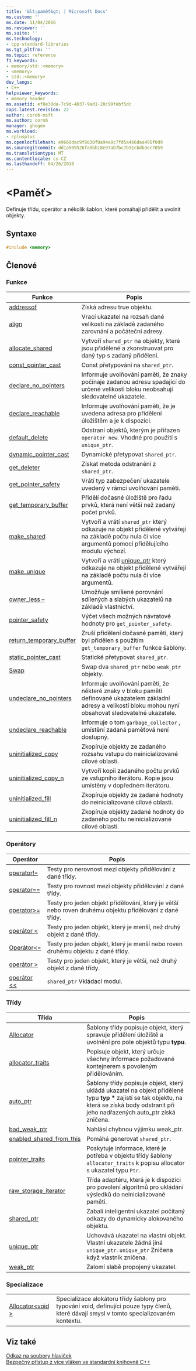 ```yaml
---
title: '&lt;paměť&gt; | Microsoft Docs'
ms.custom: ''
ms.date: 11/04/2016
ms.reviewer: ''
ms.suite: ''
ms.technology:
- cpp-standard-libraries
ms.tgt_pltfrm: ''
ms.topic: reference
f1_keywords:
- memory/std::<memory>
- <memory>
- std::<memory>
dev_langs:
- C++
helpviewer_keywords:
- memory header
ms.assetid: ef8e38da-7c9d-4037-9ad1-20c99febf5dc
caps.latest.revision: 22
author: corob-msft
ms.author: corob
manager: ghogen
ms.workload:
- cplusplus
ms.openlocfilehash: e9660dac9f8830f8a94e8c7fd5a466daa495f0d9
ms.sourcegitcommit: dd1a509526fa8bb18e97ab7bc7b91cbdb3ec7059
ms.translationtype: MT
ms.contentlocale: cs-CZ
ms.lasthandoff: 04/26/2018
---
```

# <a name="ltmemorygt"></a>&lt;Paměť&gt;

Definuje třídu, operátor a několik šablon, které pomáhají přidělit a uvolnit objekty.

## <a name="syntax"></a>Syntaxe

```cpp
#include <memory>

```

## <a name="members"></a>Členové

### <a name="functions"></a>Funkce

|Funkce|Popis|
|-|-|
|[addressof](../standard-library/memory-functions.md#addressof)|Získá adresu true objektu.|
|[align](../standard-library/memory-functions.md#align)|Vrací ukazatel na rozsah dané velikosti na základě zadaného zarovnání a počáteční adresy.|
|[allocate_shared](../standard-library/memory-functions.md#allocate_shared)|Vytvoří `shared_ptr` na objekty, které jsou přidělené a zkonstruovat pro daný typ s zadaný přidělení.|
|[const_pointer_cast](../standard-library/memory-functions.md#const_pointer_cast)|Const přetypování na `shared_ptr`.|
|[declare_no_pointers](../standard-library/memory-functions.md#declare_no_pointers)|Informuje uvolňování paměti, že znaky počínaje zadanou adresu spadající do určené velikosti bloku neobsahují sledovatelné ukazatele.|
|[declare_reachable](../standard-library/memory-functions.md#declare_reachable)|Informuje uvolňování paměti, že je uvedena adresa pro přidělení úložištěm a je k dispozici.|
|[default_delete](../standard-library/memory-functions.md#default_delete)|Odstraní objektů, kterým je přiřazen `operator new`. Vhodné pro použití s `unique_ptr`.|
|[dynamic_pointer_cast](../standard-library/memory-functions.md#dynamic_pointer_cast)|Dynamické přetypovat `shared_ptr`.|
|[get_deleter](../standard-library/memory-functions.md#get_deleter)|Získat metoda odstranění z `shared_ptr`.|
|[get_pointer_safety](../standard-library/memory-functions.md#get_pointer_safety)|Vrátí typ zabezpečení ukazatele uvedený v rámci uvolňování paměti.|
|[get_temporary_buffer](../standard-library/memory-functions.md#get_temporary_buffer)|Přidělí dočasné úložiště pro řadu prvků, která není větší než zadaný počet prvků.|
|[make_shared](../standard-library/memory-functions.md#make_shared)|Vytvoří a vrátí `shared_ptr` který odkazuje na objekt přidělené vytvářejí na základě počtu nula či více argumentů pomocí přidělujícího modulu výchozí.|
|[make_unique](../standard-library/memory-functions.md#make_unique)|Vytvoří a vrátí [unique_ptr](../standard-library/unique-ptr-class.md) který odkazuje na objekt přidělené vytvářejí na základě počtu nula či více argumentů.|
|[owner_less –](../standard-library/memory-functions.md#owner_less)|Umožňuje smíšené porovnání sdílených a slabých ukazatelů na základě vlastnictví.|
|[pointer_safety](../standard-library/memory-enums.md#pointer_safety)|Výčet všech možných návratové hodnoty pro `get_pointer_safety`.|
|[return_temporary_buffer](../standard-library/memory-functions.md#return_temporary_buffer)|Zruší přidělení dočasné paměti, který byl přidělen s použitím `get_temporary_buffer` funkce šablony.|
|[static_pointer_cast](../standard-library/memory-functions.md#static_pointer_cast)|Statické přetypovat `shared_ptr`.|
|[Swap](../standard-library/memory-functions.md#swap)|Swap dva `shared_ptr` nebo `weak_ptr` objekty.|
|[undeclare_no_pointers](../standard-library/memory-functions.md#undeclare_no_pointers)|Informuje uvolňování paměti, že některé znaky v bloku paměti definované ukazatelem základní adresy a velikostí bloku mohou nyní obsahovat sledovatelné ukazatele.|
|[undeclare_reachable](../standard-library/memory-functions.md#undeclare_reachable)|Informuje o tom `garbage_collector` , umístění zadaná paměťová není dostupný.|
|[uninitialized_copy](../standard-library/memory-functions.md#uninitialized_copy)|Zkopíruje objekty ze zadaného rozsahu vstupu do neinicializované cílové oblasti.|
|[uninitialized_copy_n](../standard-library/memory-functions.md#uninitialized_copy_n)|Vytvoří kopii zadaného počtu prvků ze vstupního iterátoru. Kopie jsou umístěny v dopředném iterátoru.|
|[uninitialized_fill](../standard-library/memory-functions.md#uninitialized_fill)|Zkopíruje objekty ze zadané hodnoty do neinicializované cílové oblasti.|
|[uninitialized_fill_n](../standard-library/memory-functions.md#uninitialized_fill_n)|Zkopíruje objekty zadané hodnoty do zadaného počtu neinicializované cílové oblasti.|

### <a name="operators"></a>Operátory

|Operátor|Popis|
|-|-|
|[operator!=](../standard-library/memory-operators.md#op_neq)|Testy pro nerovnost mezi objekty přidělování z dané třídy.|
|[operator==](../standard-library/memory-operators.md#op_eq_eq)|Testy pro rovnost mezi objekty přidělování z dané třídy.|
|[operator>=](../standard-library/memory-operators.md#op_gt_eq)|Testy pro jeden objekt přidělování, který je větší nebo roven druhému objektu přidělování z dané třídy.|
|[operátor <](../standard-library/memory-operators.md#op_lt)|Testy pro jeden objekt, který je menší, než druhý objekt z dané třídy.|
|[Operátor\<=](../standard-library/memory-operators.md#op_gt_eq)|Testy pro jeden objekt, který je menší nebo roven druhému objektu z dané třídy.|
|[operátor >](../standard-library/memory-operators.md#op_gt)|Testy pro jeden objekt, který je větší, než druhý objekt z dané třídy.|
|[operátor <<](../standard-library/memory-operators.md#op_lt_lt)|`shared_ptr` Vkládací modul.|

### <a name="classes"></a>Třídy

|Třída|Popis|
|-|-|
|[Allocator](../standard-library/allocator-class.md)|Šablony třídy popisuje objekt, který spravuje přidělení úložiště a uvolnění pro pole objektů typu **typu**.|
|[allocator_traits](../standard-library/allocator-traits-class.md)|Popisuje objekt, který určuje všechny informace požadované kontejnerem s povoleným přidělováním.|
|[auto_ptr](../standard-library/auto-ptr-class.md)|Šablony třídy popisuje objekt, který ukládá ukazatel na objekt přidělené typu **typ \***  zajistí se tak objektu, na která se získá body odstranit při jeho nadřazených auto_ptr získá zničena.|
|[bad_weak_ptr](../standard-library/bad-weak-ptr-class.md)|Nahlásí chybnou výjimku weak_ptr.|
|[enabled_shared_from_this](../standard-library/enable-shared-from-this-class.md)|Pomáhá generovat `shared_ptr`.|
|[pointer_traits](../standard-library/pointer-traits-struct.md)|Poskytuje informace, které je potřeba v objektu třídy šablony `allocator_traits` k popisu allocator s ukazatel typu `Ptr`.|
|[raw_storage_iterator](../standard-library/raw-storage-iterator-class.md)|Třída adaptéru, která je k dispozici pro povolení algoritmů pro ukládání výsledků do neinicializované paměti.|
|[shared_ptr](../standard-library/shared-ptr-class.md)|Zabalí inteligentní ukazatel počítaný odkazy do dynamicky alokovaného objektu.|
|[unique_ptr](../standard-library/unique-ptr-class.md)|Uchovává ukazatel na vlastní objekt. Vlastní ukazatele žádná jiná `unique_ptr`. `unique_ptr` Zničena když vlastník zničena.|
|[weak_ptr](../standard-library/weak-ptr-class.md)|Zalomí slabě propojený ukazatel.|

### <a name="specializations"></a>Specializace

|||
|-|-|
|[Allocator\<void >](../standard-library/allocator-void-class.md)|Specializace alokátoru třídy šablony pro typování void, definující pouze typy členů, které dávají smysl v tomto specializovaném kontextu.|

## <a name="see-also"></a>Viz také

[Odkaz na soubory hlaviček](../standard-library/cpp-standard-library-header-files.md)<br/>
[Bezpečný přístup z více vláken ve standardní knihovně C++](../standard-library/thread-safety-in-the-cpp-standard-library.md)<br/>
